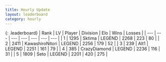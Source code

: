 ```yaml
---
title: Hourly Update
layout: leaderboard
category: hourly
---
```


{: .leaderboard}
| Rank | LV | Player | Division | Elo | Wins | Losses |
| --- | --- | --- | --- | --- | --- | --- |
| <span data-change="0">1</span> | 1295 | <span title="ID: 353063">Sktima</span> | LEGEND | <span data-change="0">2268</span> | <span data-change="0">223</span> | <span data-change="0">80</span> |
| <span data-change="0">2</span> | 2411 | <span title="ID: 164871">KawashiroNitori</span> | LEGEND | <span data-change="0">2256</span> | <span data-change="0">179</span> | <span data-change="0">52</span> |
| <span data-change="0">3</span> | 239 | <span title="ID: 443550">Alt1</span> | LEGEND | <span data-change="0">2251</span> | <span data-change="0">161</span> | <span data-change="0">79</span> |
| <span data-change="0">4</span> | 385 | <span title="ID: 202316">CrazyDiamond</span> | LEGEND | <span data-change="0">2236</span> | <span data-change="0">116</span> | <span data-change="0">31</span> |
| <span data-change="0">5</span> | 1809 | <span title="ID: 326285">Seto</span> | LEGEND | <span data-change="0">2201</span> | <span data-change="0">420</span> | <span data-change="0">275</span> |